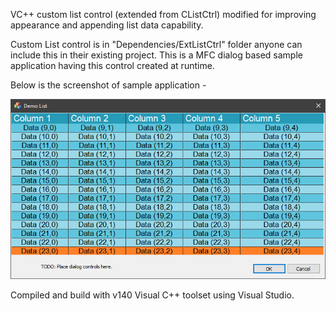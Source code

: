 VC++ custom list control (extended from CListCtrl) modified for improving appearance and appending list data capability.

Custom List control is in "Dependencies/ExtListCtrl" folder anyone can include this in their existing project.
This is a MFC dialog based sample application having this control created at runtime.

Below is the screenshot of sample application -

![Sample Application Screenshot](https://github.com/satyamsameer/ListCtrlEx_1/blob/master/screenshots/ScreenShot.png)


Compiled and build with v140 Visual C++ toolset using Visual Studio.